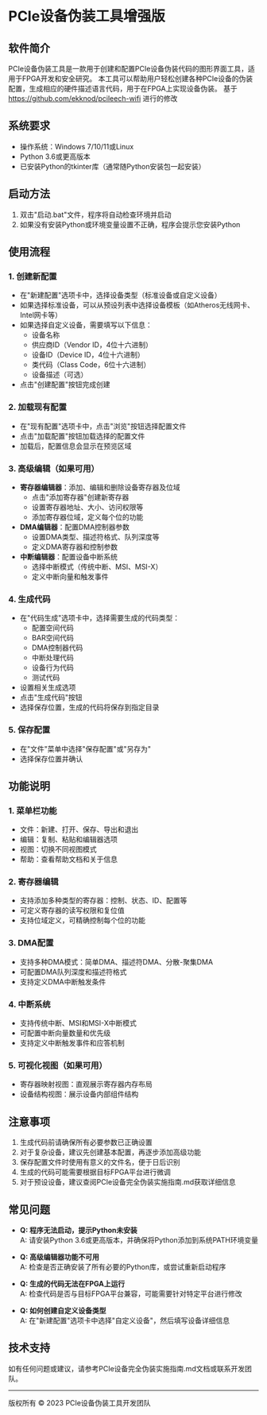 # PCIe设备伪装工具增强版

## 软件简介

PCIe设备伪装工具是一款用于创建和配置PCIe设备伪装代码的图形界面工具，适用于FPGA开发和安全研究。
本工具可以帮助用户轻松创建各种PCIe设备的伪装配置，生成相应的硬件描述语言代码，用于在FPGA上实现设备伪装。
基于 https://github.com/ekknod/pcileech-wifi 进行的修改

## 系统要求

- 操作系统：Windows 7/10/11或Linux
- Python 3.6或更高版本
- 已安装Python的tkinter库（通常随Python安装包一起安装）

## 启动方法

1. 双击"启动.bat"文件，程序将自动检查环境并启动
2. 如果没有安装Python或环境变量设置不正确，程序会提示您安装Python

## 使用流程

### 1. 创建新配置

- 在"新建配置"选项卡中，选择设备类型（标准设备或自定义设备）
- 如果选择标准设备，可以从预设列表中选择设备模板（如Atheros无线网卡、Intel网卡等）
- 如果选择自定义设备，需要填写以下信息：
  - 设备名称
  - 供应商ID（Vendor ID，4位十六进制）
  - 设备ID（Device ID，4位十六进制）
  - 类代码（Class Code，6位十六进制）
  - 设备描述（可选）
- 点击"创建配置"按钮完成创建

### 2. 加载现有配置

- 在"现有配置"选项卡中，点击"浏览"按钮选择配置文件
- 点击"加载配置"按钮加载选择的配置文件
- 加载后，配置信息会显示在预览区域

### 3. 高级编辑（如果可用）

- **寄存器编辑器**：添加、编辑和删除设备寄存器及位域
  - 点击"添加寄存器"创建新寄存器
  - 设置寄存器地址、大小、访问权限等
  - 添加寄存器位域，定义每个位的功能
- **DMA编辑器**：配置DMA控制器参数
  - 设置DMA类型、描述符格式、队列深度等
  - 定义DMA寄存器和控制参数
- **中断编辑器**：配置设备中断系统
  - 选择中断模式（传统中断、MSI、MSI-X）
  - 定义中断向量和触发事件

### 4. 生成代码

- 在"代码生成"选项卡中，选择需要生成的代码类型：
  - 配置空间代码
  - BAR空间代码
  - DMA控制器代码
  - 中断处理代码
  - 设备行为代码
  - 测试代码
- 设置相关生成选项
- 点击"生成代码"按钮
- 选择保存位置，生成的代码将保存到指定目录

### 5. 保存配置

- 在"文件"菜单中选择"保存配置"或"另存为"
- 选择保存位置并确认

## 功能说明

### 1. 菜单栏功能

- 文件：新建、打开、保存、导出和退出
- 编辑：复制、粘贴和编辑器选项
- 视图：切换不同视图模式
- 帮助：查看帮助文档和关于信息

### 2. 寄存器编辑

- 支持添加多种类型的寄存器：控制、状态、ID、配置等
- 可定义寄存器的读写权限和复位值
- 支持位域定义，可精确控制每个位的功能

### 3. DMA配置

- 支持多种DMA模式：简单DMA、描述符DMA、分散-聚集DMA
- 可配置DMA队列深度和描述符格式
- 支持定义DMA中断触发条件

### 4. 中断系统

- 支持传统中断、MSI和MSI-X中断模式
- 可配置中断向量数量和优先级
- 支持定义中断触发事件和应答机制

### 5. 可视化视图（如果可用）

- 寄存器映射视图：直观展示寄存器内存布局
- 设备结构视图：展示设备内部组件结构

## 注意事项

1. 生成代码前请确保所有必要参数已正确设置
2. 对于复杂设备，建议先创建基本配置，再逐步添加高级功能
3. 保存配置文件时使用有意义的文件名，便于日后识别
4. 生成的代码可能需要根据目标FPGA平台进行微调
5. 对于预设设备，建议查阅PCIe设备完全伪装实施指南.md获取详细信息

## 常见问题

- **Q: 程序无法启动，提示Python未安装**  
  A: 请安装Python 3.6或更高版本，并确保将Python添加到系统PATH环境变量

- **Q: 高级编辑器功能不可用**  
  A: 检查是否正确安装了所有必要的Python库，或尝试重新启动程序

- **Q: 生成的代码无法在FPGA上运行**  
  A: 检查代码是否与目标FPGA平台兼容，可能需要针对特定平台进行修改

- **Q: 如何创建自定义设备类型**  
  A: 在"新建配置"选项卡中选择"自定义设备"，然后填写设备详细信息

## 技术支持

如有任何问题或建议，请参考PCIe设备完全伪装实施指南.md文档或联系开发团队。

---

版权所有 © 2023 PCIe设备伪装工具开发团队 
